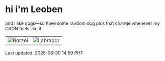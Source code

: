 # hi i'm Leoben

and i like dogs—so have some random dog pics that change whenever my CRON feels like it

|  |  |
|--------|----------|
| ![Borzoi](https://random-dog-vercel.vercel.app/api/random-borzoi?v=1751266769) | ![Labrador](https://random-dog-vercel.vercel.app/api/random-labrador?v=1751266769) |

Last updated: 2025-06-30 14:59 PHT
